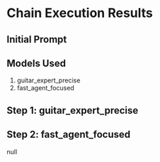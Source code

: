 # Chain Execution Results

## Initial Prompt



## Models Used

1. guitar_expert_precise
2. fast_agent_focused

## Step 1: guitar_expert_precise



## Step 2: fast_agent_focused

null

